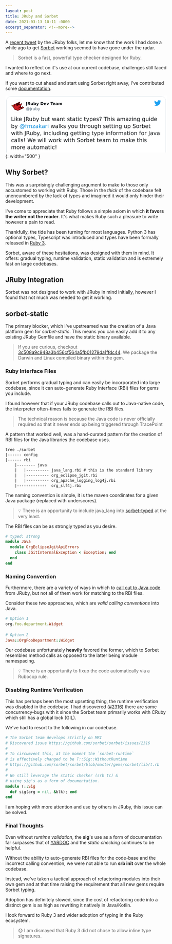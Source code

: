 ```yaml
---
layout: post
title: JRuby and Sorbet
date: 2021-03-13 10:11 -0800
excerpt_separator: <!--more-->
---
```


A [recent tweet](https://twitter.com/jruby/status/1367170867164295170) by the JRuby folks, let me know that the work I had done a while ago to get [Sorbet](https://sorbet.org/) working seemed to have gone under the radar.

> Sorbet is a fast, powerful type checker designed for Ruby.

I wanted to reflect on it's use at our current codebase, challenges still faced and where to go next.

If you want to cut ahead and start using Sorbet right away, I've contributed some [documentation](https://github.com/sorbet/sorbet/blob/master/docs/JRuby.md).
<!--more-->

![JRuby Sorbet Tweet](/assets/images/jruby_sorbet_tweet.png){: width="500" }

## Why Sorbet?

This was a surprisingly challenging argument to make to those only accustomed to working with Ruby. Those in the _thick_ of the codebase felt unencumbered by the lack of types and imagined it would only hinder their development.

I've come to appreciate that Ruby follows a simple axiom in which **it favors the writer not the reader**. It's what makes Ruby such a pleasure to write however a pain to read.

Thankfully, the tide has been turning for most languages. Python 3 has optional types, Typescript was introduced and types have been formally released in [Ruby 3](https://github.com/ruby/rbs).

Sorbet, aware of these hesitations, was designed with them in mind. It offers: gradual typing, runtime validation, static validation and is extremely fast on large codebases.

## JRuby Integration

Sorbet was not designed to work with JRuby in mind initially, however I found that not much was needed to get it working.

## sorbet-static

The primary blocker, which I've upstreamed was the creation of a Java platform gem for _sorbet-static_. This means you can easily add it to any existing JRuby Gemfile and have the static binary available.

> If you are curious, checkout [3c508a9c948a3b456cf564a5fb01279da1ffdc44](https://github.com/sorbet/sorbet/commit/3c508a9c948a3b456cf564a5fb01279da1ffdc44). We package the Darwin and Linux compiled binary within the gem.

### Ruby Interface Files

Sorbet performs gradual typing and can easily be incorporated into large codebase, since it can auto-generate Ruby Interface (RBI) files for gems you include.

I found however that if your JRuby codebase calls out to Java-native code, the interpreter often-times fails to generate the RBI files.

> The technical reason is because the Java code is never officially required so that it never ends up being triggered through TracePoint

A pattern that worked well, was a hand-curated pattern for the creation of RBI files for the Java libraries the codebase uses.

```
tree ./sorbet
|------ config
|------ rbi
    |-------- java
    |   |---------- java_lang.rbi # this is the standard library
    |   |---------- org_eclipse_jgit.rbi
    |   |---------- org_apache_logging_log4j.rbi
    |-------------  org_slf4j.rbi
```

The naming convention is simple, it is the maven coordinates for a given Java package (replaced with underscores).

> 💡 There is an opportunity to include java_lang into [sorbet-typed](https://github.com/sorbet/sorbet-typed) at the very least.

The RBI files can be as strongly typed as you desire.
```ruby
# typed: strong
module Java
  module OrgEclipseJgitApiErrors
    class JGitInternalException < Exception; end
  end
end
```
### Naming Convention

Furthermore, there are a variety of ways in which to [call out to Java code](https://github.com/jruby/jruby/wiki/CallingJavaFromJRuby) from JRuby, but not all of them work for matching to the RBI files.

Consider these two approaches, which are _valid calling conventions_ into Java.
```ruby
# Option 1
org.foo.department.Widget

# Option 2
Java::OrgFooDepartment::Widget
```

Our codebase unfortunately **heavily** favored the former, which to Sorbet resembles method calls as opposed to the latter being module namespacing.

> 💡 There is an opportunity to fixup the code automatically via a Rubocop rule.

### Disabling Runtime Verification

This has perhaps been the most upsetting thing, the runtime verification was disabled in the codebase. I had discovered ([#2316](https://github.com/sorbet/sorbet/issues/2316)) there are some concurrency-bugs with it since the Sorbet team primarily works with CRuby which still has a global lock (GIL).

We've had to resort to the following in our codebase.
```ruby
# The Sorbet team develops strictly on MRI
# Discovered issue https://github.com/sorbet/sorbet/issues/2316
#
# To circumvent this, at the moment the `sorbet-runtime`
# is effectively changed to be T::Sig::WithoutRuntime
# https://github.com/sorbet/sorbet/blob/master/gems/sorbet/lib/t.rb
#
# We still leverage the static checker (srb tc) &
# using sig's as a form of documentation.
module T::Sig
  def sig(arg = nil, &blk); end
end
```

I am hoping with more attention and use by others in JRuby, this issue can be solved.

### Final Thoughts

Even without _runtime validation_, the **sig**'s use as a form of documentation far surpasses that of [YARDOC](https://yardoc.org/) and the _static checking_ continues to be helpful.

Without the ability to auto-generate RBI files for the code-base and the incorrect calling convention, we were not able to run **srb init** over the whole codebase.

Instead, we've taken a tactical approach of refactoring modules into their own gem and at that time raising the requirement that all new gems require Sorbet typing.

Adoption has definitely slowed, since the cost of refactoring code into a distinct gem is as high as rewriting it natively in Java/Kotlin.

I look forward to Ruby 3 and wider adoption of typing in the Ruby ecosystem.

> 😞 I am dismayed that Ruby 3 did not chose to allow inline type signatures. 